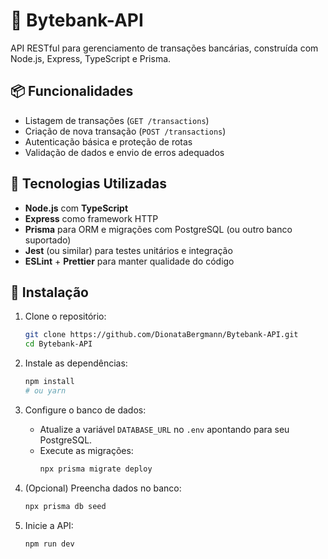 # 🏦 Bytebank-API

API RESTful para gerenciamento de transações bancárias, construída com Node.js, Express, TypeScript e Prisma.

## 📦 Funcionalidades

- Listagem de transações (`GET /transactions`)
- Criação de nova transação (`POST /transactions`)
- Autenticação básica e proteção de rotas
- Validação de dados e envio de erros adequados

## 🔧 Tecnologias Utilizadas

- **Node.js** com **TypeScript**
- **Express** como framework HTTP
- **Prisma** para ORM e migrações com PostgreSQL (ou outro banco suportado)
- **Jest** (ou similar) para testes unitários e integração
- **ESLint** + **Prettier** para manter qualidade do código

## 🚀 Instalação

1. Clone o repositório:
    ```bash
    git clone https://github.com/DionataBergmann/Bytebank-API.git
    cd Bytebank-API
    ```

2. Instale as dependências:
    ```bash
    npm install
    # ou yarn
    ```

3. Configure o banco de dados:
    - Atualize a variável `DATABASE_URL` no `.env` apontando para seu PostgreSQL.
    - Execute as migrações:
      ```bash
      npx prisma migrate deploy
      ```

4. (Opcional) Preencha dados no banco:
    ```bash
    npx prisma db seed
    ```

5. Inicie a API:
    ```bash
    npm run dev
    ```

